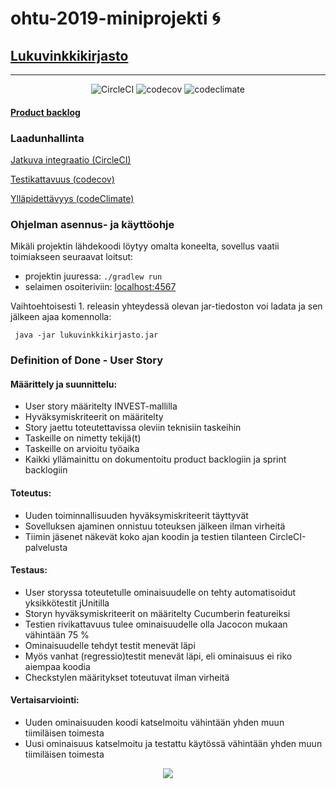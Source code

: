 # ohtu-2019-miniprojekti :cyclone:
## [Lukuvinkkikirjasto](https://github.com/kriskrok/ohtu-2019-lukuvinkkikirjasto)
***

<p align="center">
  <img src="https://circleci.com/gh/kriskrok/ohtu-2019-lukuvinkkikirjasto.svg?style=svg" alt="CircleCI">
  <img src="https://codecov.io/gh/kriskrok/ohtu-2019-lukuvinkkikirjasto/branch/master/graph/badge.svg" alt="codecov">
  <img src="https://api.codeclimate.com/v1/badges/4f3aa250059799c84945/maintainability" alt="codeclimate">
</p>




#### [Product backlog](https://docs.google.com/spreadsheets/d/1LkLCp_9h6MrogtcsBB0s-k0wTKV7P8TSKj_3ccCMi-Y/edit?usp=sharing)

### Laadunhallinta

[Jatkuva integraatio (CircleCI)](https://circleci.com/gh/kriskrok/ohtu-2019-lukuvinkkikirjasto)

[Testikattavuus (codecov)](https://codecov.io/gh/kriskrok/ohtu-2019-lukuvinkkikirjasto)

[Ylläpidettävyys (codeClimate)](https://codeclimate.com/github/kriskrok/ohtu-2019-lukuvinkkikirjasto/maintainability)

### Ohjelman asennus- ja käyttöohje

Mikäli projektin lähdekoodi löytyy omalta koneelta, sovellus vaatii toimiakseen seuraavat loitsut:

- projektin juuressa: ```./gradlew run```
- selaimen osoiteriviin: [localhost:4567](http://localhost:4567)

Vaihtoehtoisesti 1. releasin yhteydessä olevan jar-tiedoston voi ladata ja sen jälkeen ajaa komennolla:

<pre><code> java -jar lukuvinkkikirjasto.jar</code></pre>

### Definition of Done - User Story

#### Määrittely ja suunnittelu:
- User story määritelty INVEST-mallilla
- Hyväksymiskriteerit on määritelty
- Story jaettu toteutettavissa oleviin teknisiin taskeihin
- Taskeille on nimetty tekijä(t)
- Taskeille on arvioitu työaika
- Kaikki yllämainittu on dokumentoitu product backlogiin ja sprint backlogiin

#### Toteutus:
- Uuden toiminnallisuuden hyväksymiskriteerit täyttyvät 
- Sovelluksen ajaminen onnistuu toteuksen jälkeen ilman virheitä
- Tiimin jäsenet näkevät koko ajan koodin ja testien tilanteen CircleCI-palvelusta

#### Testaus:
- User storyssa toteutetulle ominaisuudelle on tehty automatisoidut yksikkötestit jUnitilla
- Storyn hyväksymiskriteerit on määritelty Cucumberin featureiksi
- Testien rivikattavuus tulee ominaisuudelle olla Jacocon mukaan vähintään 75 %
- Ominaisuudelle tehdyt testit menevät läpi
- Myös vanhat (regressio)testit menevät läpi, eli ominaisuus ei riko aiempaa koodia
- Checkstylen määritykset toteutuvat ilman virheitä

#### Vertaisarviointi: 
- Uuden ominaisuuden koodi katselmoitu vähintään yhden muun tiimiläisen toimesta
- Uusi ominaisuus katselmoitu ja testattu käytössä vähintään yhden muun tiimiläisen toimesta



<p align="center">
  <img src="http://www.thechristmasshop.co.uk/WebRoot/BT/Shops/BT4873/5510/1DAA/2F8B/66DF/A3BA/0A0C/05EE/762C/A0512013.jpg">
</p>

